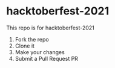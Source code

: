 # hacktoberfest-2021
This repo is for hacktoberfest-2021

1. Fork the repo
2. Clone it
3. Make your changes
4. Submit a Pull Request PR
